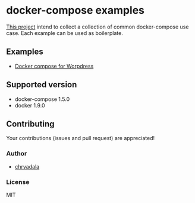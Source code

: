 # docker-compose examples
[This project](https://github.com/chrvadala/docker-compose-examples)
intend to collect a collection of common docker-compose use case.
Each example can be used as boilerplate.

## Examples
- [Docker compose for Worpdress](wordpress/)

## Supported version
- docker-compose 1.5.0
- docker 1.9.0

## Contributing
Your contributions (issues and pull request) are appreciated!

### Author

- [chrvadala](https://github.com/chrvadala)

### License
MIT
